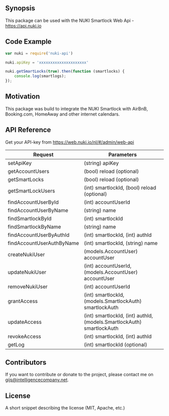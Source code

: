 ## Synopsis

This package can be used with the NUKI Smartlock Web Api - https://api.nuki.io

## Code Example
``` js
var nuki = require('nuki-api')

nuki.apiKey = 'xxxxxxxxxxxxxxxxxxxxx'

nuki.getSmartLocks(true).then(function (smartlocks) {
    console.log(smartlogs);
});
```

## Motivation

This package was build to integrate the NUKI Smartlock with AirBnB, Booking.com, HomeAway and other internet calendars.

## API Reference

Get your API-key from https://web.nuki.io/nl/#/admin/web-api

Request                     | Parameters 
--------------------------- | -----------------------------------------------------------------------
setApiKey                   | (string) apiKey
getAccountUsers             | (bool) reload (optional)
getSmartLocks               | (bool) reload (optional)
getSmartLockUsers           | (int) smartlockId, (bool) reload (optional)
findAccountUserById         | (int) accountUserId
findAccountUserByName       | (string) name
findSmartlockById           | (int) smartlockId
findSmartlockByName         | (string) name
findAccountUserByAuthId     | (int) smartlockId, (int) authId
findAccountUserAuthByName   | (int) smartlockId, (string) name
createNukiUser              | (models.AccountUser) accountUser
updateNukiUser              | (int) accountUserId, (models.AccountUser) accountUser
removeNukiUser              | (int) accountUserId
grantAccess                 | (int) smartlockId, (models.SmartlockAuth) smartlockAuth
updateAccess                | (int) smartlockId, (int) authId, (models.SmartlockAuth) smartlockAuth
revokeAccess                | (int) smartlockId, (int) authId
getLog                      | (int) smartlockId (optional)

## Contributors

If you want to contribute or donate to the project, please contact me on gijs@intelligencecompany.net.

## License

A short snippet describing the license (MIT, Apache, etc.)